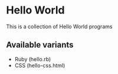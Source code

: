 # Hello World

This is a collection of Hello World programs

## Available variants

- Ruby (hello.rb)
- CSS (hello-css.html)